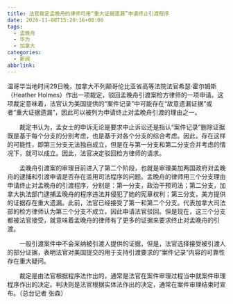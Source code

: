 ```yaml
---
title: 法官裁定孟晚舟的律师可用“重大证据遗漏”申请终止引渡程序
date: 2020-11-08T15:20:16+08:00
tags:
  - 孟晚舟
  - 华为
  - 加拿大
categories:
  - 新闻
abbrlink:
---
```


温哥华当地时间29日晚，加拿大不列颠哥伦比亚省高等法院法官希瑟·霍尔姆斯（Heather Holmes）作出一项裁定，驳回孟晚舟引渡案检方律师的一项申请。这项裁定意味着，法官认为美国提供的“案件记录”中可能存在“故意遗漏证据”或者“重大证据遗漏”，因此可以被列为申请终止对孟晚舟引渡的理由之一。

　　裁定书认为，孟女士的申诉无论是要求中止诉讼还是指认“案件记录”删除证据既是基于每个分支的分别考虑，也是基于对各个分支的综合考虑。因此，存在这样的可能性，即第三分支无法独自成立，但是在与第一分支和第二分支合并考虑的情况下，就可以成立。因此，法官决定驳回检方律师的请求。

　　孟晚舟引渡案的审理目前进入了第二个阶段，也就是审理美加两国政府对孟晚舟的逮捕和引渡申请是否存在滥用司法程序的问题。孟晚舟的律师用三个分支理由申请终止对孟晚舟的引渡程序，分别是：第一分支，政治干预司法；第二分支，加拿大执法部门逮捕孟晚舟的程序违法并侵犯了她的宪章权利；第三分支，美方提供的证据存在重大遗漏。此前，法官已经接受了第一和第二个分支。代表加拿大司法部的检方律师认为第三个分支不成立，因此申请法官驳回。但是现在，这三个分支都被法官接受，就意味着孟晚舟的律师有了更多的证据来要求终止对孟晚舟的引渡。

　　一般引渡案件中不会采纳被引渡人提供的证据，但是，法官选择接受被引渡人的部分证据，表明法官对美国提交的用于支持引渡要求的“案件记录”内容的可靠性存在重大疑问。

　　裁定是由法官根据程序法作出的，通常是法官在案件审理过程当中就案件审理程序作出的决定。判决则是法官根据实体法作出的决定，通常在案件审理结束时宣布。（总台记者 张森）
